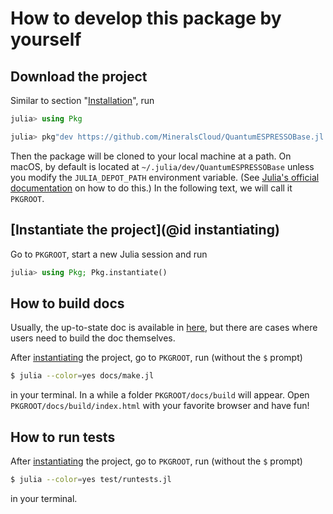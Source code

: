 # How to develop this package by yourself

## Download the project

Similar to section "[Installation](@ref)", run

```julia
julia> using Pkg

julia> pkg"dev https://github.com/MineralsCloud/QuantumESPRESSOBase.jl.git"
```

Then the package will be cloned to your local machine at a path. On macOS, by default is
located at `~/.julia/dev/QuantumESPRESSOBase` unless you modify the `JULIA_DEPOT_PATH`
environment variable. (See [Julia's official
documentation](http://docs.julialang.org/en/v1/manual/environment-variables/#JULIA_DEPOT_PATH-1)
on how to do this.) In the following text, we will call it `PKGROOT`.

## [Instantiate the project](@id instantiating)

Go to `PKGROOT`, start a new Julia session and run

```julia
julia> using Pkg; Pkg.instantiate()
```

## How to build docs

Usually, the up-to-state doc is available in
[here](https://MineralsCloud.github.io/AbInitioSoftwareBase.jl/dev), but there are cases
where users need to build the doc themselves.

After [instantiating](@ref) the project, go to `PKGROOT`, run (without the `$` prompt)

```bash
$ julia --color=yes docs/make.jl
```

in your terminal. In a while a folder `PKGROOT/docs/build` will appear. Open
`PKGROOT/docs/build/index.html` with your favorite browser and have fun!

## How to run tests

After [instantiating](@ref) the project, go to `PKGROOT`, run (without the `$` prompt)

```bash
$ julia --color=yes test/runtests.jl
```

in your terminal.
